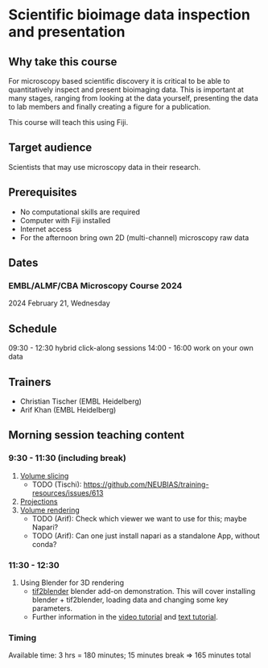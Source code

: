 # Scientific bioimage data inspection and presentation

## Why take this course

For microscopy based scientific discovery it is critical to be able to quantitatively inspect and present bioimaging data. This is important at many stages, ranging from looking at the data yourself, presenting the data to lab members and finally creating a figure for a publication.

This course will teach this using Fiji.

## Target audience

Scientists that may use microscopy data in their research.

## Prerequisites

* No computational skills are required
* Computer with Fiji installed
* Internet access
* For the afternoon bring own 2D (multi-channel) microscopy raw data

## Dates

### EMBL/ALMF/CBA Microscopy Course 2024

2024 February 21, Wednesday 

## Schedule

09:30 - 12:30 hybrid click-along sessions
14:00 - 16:00 work on your own data

## Trainers

- Christian Tischer (EMBL Heidelberg)
- Arif Khan (EMBL Heidelberg)

## Morning session teaching content

### 9:30 - 11:30 (including break)

1. [Volume slicing](https://neubias.github.io/training-resources/volume_slicing/index.html)
   - TODO (Tischi): https://github.com/NEUBIAS/training-resources/issues/613
1. [Projections](https://neubias.github.io/training-resources/projections/index.html)
1. [Volume rendering](https://neubias.github.io/training-resources/volume_viewer/index.html)
    - TODO (Arif): Check which viewer we want to use for this; maybe Napari?
    - TODO (Arif): Can one just install napari as a standalone App, without conda?

### 11:30 - 12:30

1. Using Blender for 3D rendering
    - [tif2blender](https://github.com/oanegros/tif2blender) blender add-on demonstration. This will cover installing blender + tif2blender, loading data and changing some key parameters. 
    - Further information in the [video tutorial](https://www.youtube.com/watch?v=TCQojYEYxVo) and [text tutorial](https://github.com/oanegros/Blender_for_Biologists_2023).

### Timing

Available time: 3 hrs = 180 minutes; 15 minutes break => 165 minutes total
